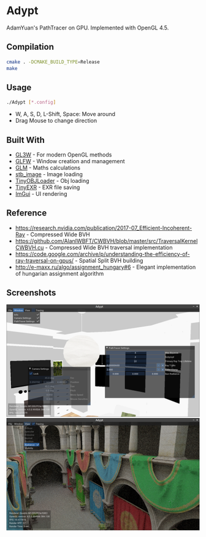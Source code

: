 # Adypt
AdamYuan's PathTracer on GPU. Implemented with OpenGL 4.5.

## Compilation
```bash
cmake . -DCMAKE_BUILD_TYPE=Release
make
```

## Usage
```bash
./Adypt [*.config]
```
* W, A, S, D, L-Shift, Space: Move around
* Drag Mouse to change direction

## Built With
* [GL3W](https://github.com/skaslev/gl3w) - For modern OpenGL methods
* [GLFW](http://www.glfw.org/) - Window creation and management
* [GLM](https://glm.g-truc.net/) - Maths calculations
* [stb_image](https://github.com/nothings/stb/blob/master/stb_image.h) - Image loading
* [TinyOBJLoader](https://github.com/syoyo/tinyobjloader) - Obj loading
* [TinyEXR](https://github.com/syoyo/tinyexr) - EXR file saving
* [ImGui](https://github.com/ocornut/imgui) - UI rendering


## Reference
* https://research.nvidia.com/publication/2017-07_Efficient-Incoherent-Ray - Compressed Wide BVH
* https://github.com/AlanIWBFT/CWBVH/blob/master/src/TraversalKernelCWBVH.cu - Compressed Wide BVH traversal implementation
* https://code.google.com/archive/p/understanding-the-efficiency-of-ray-traversal-on-gpus/ - Spatial Split BVH building
* http://e-maxx.ru/algo/assignment_hungary#6 - Elegant implementation of hungarian assignment algorithm

## Screenshots
![](https://raw.githubusercontent.com/AdamYuan/Adypt/master/screenshots/1.png)
![](https://raw.githubusercontent.com/AdamYuan/Adypt/master/screenshots/2.png)

